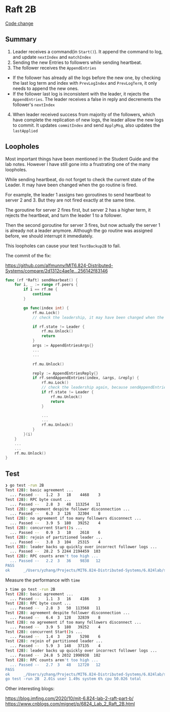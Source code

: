 # Raft 2B

[Code change](https://github.com/alfmunny/MIT6.824-Distributed-Systems/commit/2d1312c4ae1e3b619a166223388e6fb65c16844e)

## Summary

1. Leader receives a command(in `Start()`). It append the command to log, and update `nextIndex` and `matchIndex`
2. Sending the new Entries to followers while sending heartbeat.
3. The follower receives the `AppendEntries`
  - If the follower has already all the logs before the new one, by checking the last log term and index with `PrevLogIndex` and `PrevLogTerm`, it only needs to append the new ones.
  - If the follower last log is inconsistent with the leader, it rejects the `AppendEntries`. The leader receives a false in reply and decrements the follower's `nextIndex`

4. When leader received success from majority of the followers, which have complete the replication of new logs, the leader allow the new logs to commit. It updates `commitIndex` and send `ApplyMsg`, also updates the `lastApplied`

## Loopholes

Most important things have been mentioned in the Student Guide and the lab notes.
However I have still gone into a frustrating one of the many loopholes.

While sending heartbeat, do not forget to check the current state of the Leader. It may have been changed when the go routine is fired.

For example, the leader 1 assigns two goroutines to send heartbeat to server 2 and 3. But they are not fired exactly at the same time. 

The goroutine for server 2 fires first, but server 2 has a higher term, it rejects the heartbeat, and turn the leader 1 to a follower.

Then the second goroutine for server 3 fires, but now actually the server 1 is already not a leader anymore. Although the go routine was assigned before, we should interrupt it immediately.

This loopholes can cause your test `TestBackup2B` to fail.

The commit of the fix:

https://github.com/alfmunny/MIT6.824-Distributed-Systems/compare/2d1312c4ae1e...256142f83146



```go
func (rf *Raft) sendHearbeat() {
	for i, _ := range rf.peers {
		if i == rf.me {
			continue
		}

		go func(index int) {
			rf.mu.Lock()
            // check the leadership, it may have been changed when the go routine fires.

			if rf.state != Leader {
				rf.mu.Unlock()
				return
			}
			args := AppendEntriesArgs{}
            ...
            ...

			rf.mu.Unlock()

			reply := AppendEntriesReply{}
			if rf.sendAppendEntries(index, &args, &reply) {
				rf.mu.Lock()
                // check the leadership again, because sendAppendEntries take some time to return, the leadership can also be changed in between.
				if rf.state != Leader {
					rf.mu.Unlock()
					return
				}

                ...
                ...
				rf.mu.Unlock()
			}
		}(i)
	}
    ...
    ...
	rf.mu.Unlock()
}

```

## Test

```bash
❯ go test -run 2B
Test (2B): basic agreement ...
  ... Passed --   1.2  3   18    4468    3
Test (2B): RPC byte count ...
  ... Passed --   2.8  3   48  113254   11
Test (2B): agreement despite follower disconnection ...
  ... Passed --   6.3  3  126   32304    8
Test (2B): no agreement if too many followers disconnect ...
  ... Passed --   3.9  5  180   39252    4
Test (2B): concurrent Start()s ...
  ... Passed --   0.9  3   10    2618    6
Test (2B): rejoin of partitioned leader ...
  ... Passed --   3.8  3  104   25315    4
Test (2B): leader backs up quickly over incorrect follower logs ...
  ... Passed --  28.2  5 2244 2194459  103
Test (2B): RPC counts aren't too high ...
  ... Passed --   2.2  3   36    9838   12
PASS
ok      _/Users/yzhang/Projects/MIT6.824-Distributed-Systems/6.824lab/src/raft  49.405s

```

Measure the performance with `time`
```bash
❯ time go test -run 2B
Test (2B): basic agreement ...
  ... Passed --   1.1  3   16    4186    3
Test (2B): RPC byte count ...
  ... Passed --   2.8  3   50  113568   11
Test (2B): agreement despite follower disconnection ...
  ... Passed --   6.4  3  128   32839    8
Test (2B): no agreement if too many followers disconnect ...
  ... Passed --   3.9  5  180   39252    4
Test (2B): concurrent Start()s ...
  ... Passed --   1.4  3   20    5298    6
Test (2B): rejoin of partitioned leader ...
  ... Passed --   5.9  3  148   37135    4
Test (2B): leader backs up quickly over incorrect follower logs ...
  ... Passed --  24.8  5 2032 1990938  102
Test (2B): RPC counts aren't too high ...
  ... Passed --   2.7  3   48   12720   12
PASS
ok      _/Users/yzhang/Projects/MIT6.824-Distributed-Systems/6.824lab/src/raft  49.371s
go test -run 2B  2.01s user 1.49s system 6% cpu 50.026 total
```

Other interesting blogs: 

https://blog.imfing.com/2020/10/mit-6.824-lab-2-raft-part-b/
https://www.cnblogs.com/mignet/p/6824_Lab_2_Raft_2B.html
